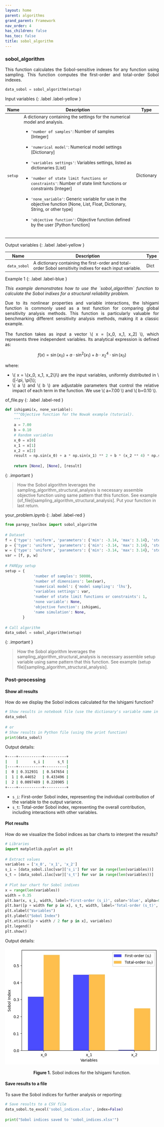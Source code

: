 ```yaml
---
layout: home
parent: algorithms
grand_parent: Framework
nav_order: 4
has_children: false
has_toc: false
title: sobol_algorithm
---
```


<!--Don't delete this script-->
<script src="https://polyfill.io/v3/polyfill.min.js?features=es6"></script>
<script id="MathJax-script" async src="https://cdn.jsdelivr.net/npm/mathjax@3/es5/tex-mml-chtml.js"></script>
<!--Don't delete this script-->

<h3>sobol_algorithm</h3>

<p align="justify">
    This function calculates the Sobol-sensitive indexes for any function using sampling. This function computes the first-order and total-order Sobol indexes.
</p>

```python
data_sobol = sobol_algorithm(setup)
```

Input variables
{: .label .label-yellow }

<table style="width:100%">
    <thead>
      <tr>
        <th>Name</th>
        <th>Description</th>
        <th>Type</th>
      </tr>
    </thead>
    <tr>
        <td><code>setup</code></td>
        <td>
            A dictionary containing the settings for the numerical model and analysis.
            <ul>
                <li><code>'number of samples'</code>: Number of samples [Integer]</li>
                <br>
                <li><code>'numerical model'</code>: Numerical model settings [Dictionary]</li>
                <br>
                <li><code>'variables settings'</code>: Variables settings, listed as dictionaries [List]</li>
                <br>
                <li><code>'number of state limit functions or constraints'</code>: Number of state limit functions or constraints [Integer]</li>
                <br>
                <li><code>'none_variable'</code>: Generic variable for use in the objective function [None, List, Float, Dictionary, String, or other type]</li>
                <br>
                <li><code>'objective function'</code>: Objective function defined by the user [Python function]</li>
                <br>
            </ul>
        </td>
        <td>Dictionary</td>
    </tr>
</table>

Output variables
{: .label .label-yellow }

<table style="width:100%">
   <thead>
     <tr>
       <th>Name</th>
       <th>Description</th>
       <th>Type</th>
     </tr>
   </thead>
   <tr>
       <td><code>data_sobol</code></td>
       <td>
           A dictionary containing the first-order and total-order Sobol sensitivity indixes for each input variable. 
       </td>
       <td>Dict</td>
   </tr>
   <tr>
   </tr>
</table>

Example 1
{: .label .label-blue }

<p align="justify">
    <i>
        This example demonstrates how to use the `sobol_algorithm` function to calculate the Sobol indixes for a structural reliability problem.
    </i>
</p>

<p align="justify">
    Due to its nonlinear properties and variable interactions, the Ishigami function is commonly used as a test function for comparing global sensitivity analysis methods. This function is particularly valuable for benchmarking different sensitivity analysis methods, making it a classic example.
    <br><br>
    The function takes as input a vector \( x = [x_0, x_1, x_2] \), which represents three independent variables. Its analytical expression is defined as:
</p>

$$
f(x) = \sin(x_0) + a \cdot \sin^2(x_1) + b \cdot x_2^4 \cdot \sin(x_0)
$$

<div style="text-align: justify;">
<p>where:</p>
<ul>
    <li>\( x = \{x_0, x_1, x_2\}\) are the input variables, uniformly distributed in \([-\pi, \pi]\);</li>
    <li>\( a \) and \( b \) are adjustable parameters that control the relative impact of each term in the function. We use \( a=7.00 \) and \( b=0.10 \).</li>
</ul>
</div>

of_file.py
{: .label .label-red }

```python
def ishigami(x, none_variable):
    """Objective function for the Nowak example (tutorial).
    """
    a = 7.00
    b = 0.10
    # Random variables
    x_0 = x[0]
    x_1 = x[1]
    x_2 = x[2]
    result = np.sin(x_0) + a * np.sin(x_1) ** 2 + b * (x_2 ** 4) * np.sin(x_0)

    return [None], [None], [result]
```

{: .important }
>How the Sobol algorithm leverages the sampling_algorithm_structural_analysis is necessary assemble objective function using same pattern that this function. See example (of_file)[sampling_algorithm_structural_analysis]. Put your function in last return.

your_problem.ipynb
{: .label .label-red }

```python
from parepy_toolbox import sobol_algorithm

# Dataset
f = {'type': 'uniform', 'parameters': {'min': -3.14, 'max': 3.14}, 'stochastic variable': False}
p = {'type': 'uniform', 'parameters': {'min': -3.14, 'max': 3.14}, 'stochastic variable': False}
w = {'type': 'uniform', 'parameters': {'min': -3.14, 'max': 3.14}, 'stochastic variable': False}
var = [f, p, w]

# PAREpy setup
setup = {
             'number of samples': 50000, 
             'number of dimensions': len(var), 
             'numerical model': {'model sampling': 'lhs'}, 
             'variables settings': var, 
             'number of state limit functions or constraints': 1, 
             'none variable': None,
             'objective function': ishigami,
             'name simulation': None,
        }

# Call algorithm
data_sobol = sobol_algorithm(setup)
```

{: .important }
>How the Sobol algorithm leverages the sampling_algorithm_structural_analysis is necessary assemble setup variable using same pattern that this function. See example (setup file)[sampling_algorithm_structural_analysis].

<h3>Post-processing</h3>

<h4>Show all results</h4>

<p align="justify">
    How do we display the Sobol indices calculated for the Ishigami function?
</p>

```python
# Show results in notebook file (use the dictionary's variable name in the code cell)
data_sobol

# or 
# Show results in Python file (using the print function)
print(data_sobol)
```

<p align="justify">
    Output details:
</p>

```bash
+----+-----------+----------+
|    |       s_i |      s_t |
|----+-----------+----------|
|  0 | 0.312931  | 0.547654 |
|  1 | 0.44652   | 0.433496 |
|  2 | 0.0097489 | 0.220905 |
+----+-----------+----------+
```

<ul>
    <li><code>s_i</code>: First-order Sobol index, representing the individual contribution of the variable to the output variance.</li>
    <li><code>s_t</code>: Total-order Sobol index, representing the overall contribution, including interactions with other variables.</li>
</ul>

<h4>Plot results</h4>

<p align="justify">
    How do we visualize the Sobol indices as bar charts to interpret the results?
</p>

```python
# Libraries
import matplotlib.pyplot as plt

# Extract values
variables = ['x_0', 'x_1', 'x_2']
s_i = [data_sobol.iloc[var]['s_i'] for var in range(len(variables))]
s_t = [data_sobol.iloc[var]['s_t'] for var in range(len(variables))]

# Plot bar chart for Sobol indixes
x = range(len(variables))
width = 0.35
plt.bar(x, s_i, width, label='First-order (s_i)', color='blue', alpha=0.7)
plt.bar([p + width for p in x], s_t, width, label='Total-order (s_t)', color='orange', alpha=0.7)
plt.xlabel("Variables")
plt.ylabel("Sobol Index")
plt.xticks([p + width / 2 for p in x], variables)
plt.legend()
plt.show()
```

<p align="justify">
Output details:
</p>

<center>
    <img src="assets/images/sobol_output.jpeg" height="auto">
    <p align="center"><b>Figure 1.</b> Sobol indices for the Ishigami function.</p>
</center>

<h4>Save results to a file</h4>

<p align="justify">
    To save the Sobol indices for further analysis or reporting:
</p>

```python
# Save results to a CSV file
data_sobol.to_excel('sobol_indices.xlsx', index=False)

print("Sobol indices saved to 'sobol_indices.xlsx'")
```
